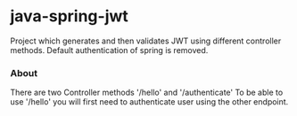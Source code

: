# java-spring-jwt
Project which generates and then validates JWT using different controller methods.
Default authentication of spring is removed.

### About
There are two Controller methods '/hello' and '/authenticate'
To be able to use '/hello' you will first need to authenticate user using the other endpoint.
 